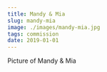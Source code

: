 ```yaml
---
title: Mandy & Mia
slug: mandy-mia
image: ./images/mandy-mia.jpg
tags: commission
date: 2019-01-01
---
```

Picture of Mandy & Mia
